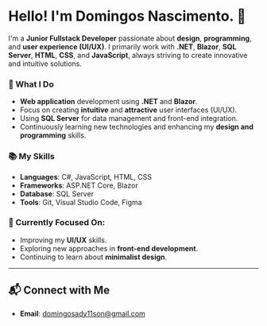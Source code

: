 # Hello! I'm Domingos Nascimento. 👋

I'm a **Junior Fullstack Developer** passionate about **design**, **programming**, and **user experience (UI/UX)**. I primarily work with **.NET**, **Blazor**, **SQL Server**, **HTML**, **CSS**, and **JavaScript**, always striving to create innovative and intuitive solutions.

### 🚀 What I Do
- **Web application** development using **.NET** and **Blazor**.
- Focus on creating **intuitive** and **attractive** user interfaces (UI/UX).
- Using **SQL Server** for data management and front-end integration.
- Continuously learning new technologies and enhancing my **design and programming** skills.

### 📚 My Skills
- **Languages**: C#, JavaScript, HTML, CSS
- **Frameworks**: ASP.NET Core, Blazor
- **Database**: SQL Server
- **Tools**: Git, Visual Studio Code, Figma

### 🌱 Currently Focused On:
- Improving my **UI/UX** skills.
- Exploring new approaches in **front-end development**.
- Continuing to learn about **minimalist design**.

---

## 📬 Connect with Me
- **Email**: domingosady11son@gmail.com

